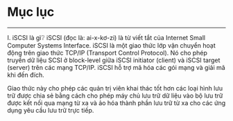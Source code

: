 # Mục lục

___

<a name="I" >I. iSCSI là gì❔</a>
iSCSI (đọc là: ai-x-kơ-zi) là từ viết tắt của Internet Small Computer Systems Interface. 
iSCSI là một giao thức lớp vận chuyển hoạt động trên giao thức TCP/IP (Transport Control Protocol). 
Nó cho phép truyền dữ liệu SCSI ở block-level giữa iSCSI initiator (client) và iSCSI target (server) trên các mạng TCP/IP. 
iSCSI hỗ trợ mã hóa các gói mạng và giải mã khi đến đích.

Giao thức này cho phép các quản trị viên khai thác tốt hơn các loại hình lưu trữ được chia sẻ bằng cách cho phép máy chủ 
lưu trữ dữ liệu vào bộ lưu trữ được kết nối qua mạng từ xa và ảo hóa thành phần lưu trữ từ xa cho các ứng dụng yêu cầu lưu trữ trực tiếp.
